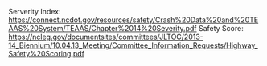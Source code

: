 

Serverity Index: https://connect.ncdot.gov/resources/safety/Crash%20Data%20and%20TEAAS%20System/TEAAS/Chapter%2014%20Severity.pdf
Safety Score: https://ncleg.gov/documentsites/committees/JLTOC/2013-14_Biennium/10.04.13_Meeting/Committee_Information_Requests/Highway_Safety%20Scoring.pdf